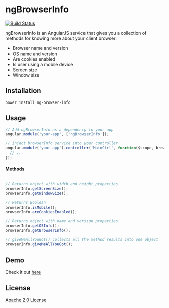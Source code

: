 ngBrowserInfo
===============

[![Build Status](https://travis-ci.org/transferwise/ng-browser-info.svg?branch=master)](https://travis-ci.org/transferwise/ng-browser-info)

ngBrowserInfo is an AngularJS service that gives you a collection of methods for knowing more about your client browser:

* Browser name and version
* OS name and version
* Are cookies enabled
* Is user using a mobile device
* Screen size
* Window size

## Installation

````
bower install ng-browser-info
````

## Usage

````javascript
// Add ngBrowserInfo as a dependency to your app
angular.module('your-app', ['ngBrowserInfo']);

// Inject browserInfo service into your controller
angular.module('your-app').controller('MainCtrl', function($scope, browserInfo) {
  // ...
});
````

#### Methods

````javascript

// Returns object with width and height properties
browserInfo.getScreenSize();
browserInfo.getWindowSize();

// Returns Boolean
browserInfo.isMobile();
browserInfo.areCookiesEnabled();

// Returns object with name and version properties
browserInfo.getOSInfo();
browserInfo.getBrowserInfo();

// giveMeAllYouGot() collects all the method results into one object
browserInfo.giveMeAllYouGot();
````

## Demo

Check it out [here](http://transferwise.github.io/ng-browser-info/)

## License

[Apache 2.0 License](//github.com/transferwise/ng-browser-info/blob/master/LICENSE)
